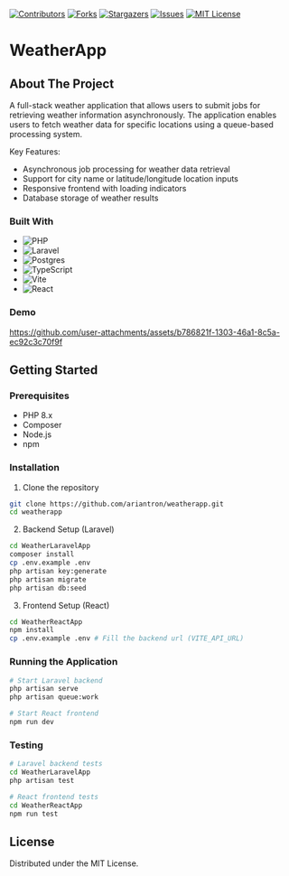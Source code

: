 [![Contributors][contributors-shield]][contributors-url]
[![Forks][forks-shield]][forks-url]
[![Stargazers][stars-shield]][stars-url]
[![Issues][issues-shield]][issues-url]
[![MIT License][license-shield]][license-url]

# WeatherApp

## About The Project

A full-stack weather application that allows users to submit jobs for retrieving weather information asynchronously.
The application enables users to fetch weather data for specific locations using a queue-based processing system.

Key Features:
- Asynchronous job processing for weather data retrieval
- Support for city name or latitude/longitude location inputs
- Responsive frontend with loading indicators
- Database storage of weather results

### Built With

- ![PHP](https://img.shields.io/badge/php-%23777BB4.svg?style=for-the-badge&logo=php&logoColor=white)
- ![Laravel](https://img.shields.io/badge/laravel-%23FF2D20.svg?style=for-the-badge&logo=laravel&logoColor=white)
- ![Postgres](https://img.shields.io/badge/postgres-%23316192.svg?style=for-the-badge&logo=postgresql&logoColor=white)
- ![TypeScript](https://img.shields.io/badge/typescript-%23007ACC.svg?style=for-the-badge&logo=typescript&logoColor=white)
- ![Vite](https://img.shields.io/badge/vite-%23646CFF.svg?style=for-the-badge&logo=vite&logoColor=white)
- ![React](https://img.shields.io/badge/react-%2320232a.svg?style=for-the-badge&logo=react&logoColor=%2361DAFB)


### Demo
https://github.com/user-attachments/assets/b786821f-1303-46a1-8c5a-ec92c3c70f9f

## Getting Started

### Prerequisites

* PHP 8.x
* Composer
* Node.js
* npm

### Installation

1. Clone the repository
```bash
git clone https://github.com/ariantron/weatherapp.git
cd weatherapp
```

2. Backend Setup (Laravel)
```bash
cd WeatherLaravelApp
composer install
cp .env.example .env
php artisan key:generate
php artisan migrate
php artisan db:seed
```

3. Frontend Setup (React)
```bash
cd WeatherReactApp
npm install
cp .env.example .env # Fill the backend url (VITE_API_URL)
```

### Running the Application

```bash
# Start Laravel backend
php artisan serve
php artisan queue:work

# Start React frontend
npm run dev
```

### Testing

```bash
# Laravel backend tests
cd WeatherLaravelApp
php artisan test

# React frontend tests
cd WeatherReactApp
npm run test
```

## License

Distributed under the MIT License.

<!-- MARKDOWN LINKS & IMAGES -->
<!-- https://www.markdownguide.org/basic-syntax/#reference-style-links -->
[contributors-shield]: https://img.shields.io/github/contributors/ariantron/WeatherApp.svg?style=for-the-badge
[contributors-url]: https://github.com/ariantron/WeatherApp/graphs/contributors
[forks-shield]: https://img.shields.io/github/forks/ariantron/WeatherApp.svg?style=for-the-badge
[forks-url]: https://github.com/ariantron/WeatherApp/network/members
[stars-shield]: https://img.shields.io/github/stars/ariantron/WeatherApp.svg?style=for-the-badge
[stars-url]: https://github.com/ariantron/WeatherApp/stargazers
[issues-shield]: https://img.shields.io/github/issues/ariantron/WeatherApp.svg?style=for-the-badge
[issues-url]: https://github.com/ariantron/WeatherApp/issues
[license-shield]: https://img.shields.io/github/license/ariantron/WeatherApp.svg?style=for-the-badge
[license-url]: https://github.com/ariantron/WeatherApp/blob/master/LICENSE.txt
